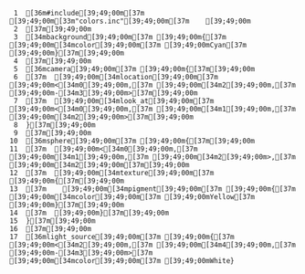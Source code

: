      1	[36m#include[39;49;00m[37m [39;49;00m[33m"colors.inc"[39;49;00m[37m    [39;49;00m
     2	[37m[39;49;00m
     3	[34mbackground[39;49;00m[37m [39;49;00m{[37m [39;49;00m[34mcolor[39;49;00m[37m [39;49;00mCyan[37m [39;49;00m}[37m[39;49;00m
     4	[37m[39;49;00m
     5	[36mcamera[39;49;00m[37m [39;49;00m{[37m[39;49;00m
     6	[37m  [39;49;00m[34mlocation[39;49;00m[37m [39;49;00m<[34m0[39;49;00m,[37m [39;49;00m[34m2[39;49;00m,[37m [39;49;00m-[34m3[39;49;00m>[37m[39;49;00m
     7	[37m  [39;49;00m[34mlook_at[39;49;00m[37m [39;49;00m<[34m0[39;49;00m,[37m [39;49;00m[34m1[39;49;00m,[37m [39;49;00m[34m2[39;49;00m>[37m[39;49;00m
     8	}[37m[39;49;00m
     9	[37m[39;49;00m
    10	[36msphere[39;49;00m[37m [39;49;00m{[37m[39;49;00m
    11	[37m  [39;49;00m<[34m0[39;49;00m,[37m [39;49;00m[34m1[39;49;00m,[37m [39;49;00m[34m2[39;49;00m>,[37m [39;49;00m[34m2[39;49;00m[37m[39;49;00m
    12	[37m  [39;49;00m[34mtexture[39;49;00m[37m [39;49;00m{[37m[39;49;00m
    13	[37m    [39;49;00m[34mpigment[39;49;00m[37m [39;49;00m{[37m [39;49;00m[34mcolor[39;49;00m[37m [39;49;00mYellow[37m [39;49;00m}[37m[39;49;00m
    14	[37m  [39;49;00m}[37m[39;49;00m
    15	}[37m[39;49;00m
    16	[37m[39;49;00m
    17	[36mlight_source[39;49;00m[37m [39;49;00m{[37m [39;49;00m<[34m2[39;49;00m,[37m [39;49;00m[34m4[39;49;00m,[37m [39;49;00m-[34m3[39;49;00m>[37m [39;49;00m[34mcolor[39;49;00m[37m [39;49;00mWhite}
